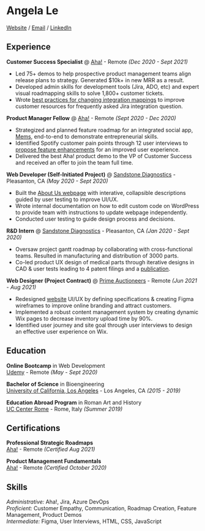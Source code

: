 # Angela Le
[Website](https://angela97le.wixsite.com/website-2) / [Email](angela97le@g.ucla.edu) / [LinkedIn](https://www.linkedin.com/in/lenangela/)  

## Experience

**Customer Success Specialist** @ [Aha!](https://www.aha.io/) - Remote _(Dec 2020 - Sept 2021)_
- Led 75+ demos to help prospective product management teams align release plans to strategy. Generated $10k+ in new MRR as a result.
- Developed admin skills for development tools (Jira, ADO, etc) and expert visual roadmapping skills to solve 1,800+ customer tickets.
- Wrote [best practices for changing integration mappings](https://www.aha.io/support/roadmaps/integrations/jira/recommended-jira-mappings#best-practices-for-changing-your-integration-mappings) to improve customer resources for frequently asked Jira integration question.  

**Product Manager Fellow** @ [Aha!](https://www.aha.io/) - Remote _(Sept 2020 - Dec 2020)_
- Strategized and planned feature roadmap for an integrated social app, [Mems](https://drive.google.com/drive/folders/1DQSa9Gn9SYqBIbbShddLc_Z5UDMTkQAd?usp=sharing), end-to-end to demonstrate entrepreneurial skills.
- Identified Spotify customer pain points through 12 user interviews to [propose feature enhancements](https://docs.google.com/presentation/d/13xkjX__XCZCXjCZz0Q_54ZLDU7U1wOzXuY6D-YaLjAA/edit?usp=sharing) for an improved user experience.
- Delivered the best Aha! product demo to the VP of Customer Success and received an offer to join the team full time.  

**Web Developer (Self-Initiated Project)** @ [Sandstone Diagnostics](https://sandstonedx.com/) - Pleasanton, CA _(May 2020 - Sept 2020)_
- Built the [About Us webpage](https://angela97le.wixsite.com/website-2/case-study-2) with interative, collapsible descriptions guided by user testing to improve UI/UX.
- Wrote internal documentation on how to edit custom code on WordPress to provide team with instructions to update webpage independently.
- Conducted user testing to guide design process and decisions.

**R&D Intern** @ [Sandstone Diagnostics](https://sandstonedx.com/) - Pleasanton, CA _(Jan 2020 - Sept 2020)_
- Oversaw project gantt roadmap by collaborating with cross-functional teams. Resulted in manufacturing and distribution of 3000 parts.
- Co-led product UX design of medical parts through iterative designs in CAD & user tests leading to 4 patent filings and a [publication](https://www.mdpi.com/2075-4418/11/6/1019).  

**Web Designer (Project Contract)** @ [Prime Auctioneers](https://www.primeauction88.com/) - Remote _(Jun 2021 - Aug 2021)_
- Redesigned [website](https://angela97le.wixsite.com/website-2/copy-of-interactive-webpage-design) UI/UX by defining specifications & creating Figma wireframes to improve online branding and attract customers.
- Implemented a robust content management system by creating dynamic Wix pages to decrease inventory upload time by 90%.
- Identified user journey and site goal through user interviews to design an effective user experience on Wix.  

## Education

**Online Bootcamp** in Web Development  
[Udemy](https://www.udemy.com/course/the-complete-web-development-bootcamp/) - Remote _(May - Sept 2020)_

**Bachelor of Science** in Bioengineering  
[University of California, Los Angeles](https://www.ucla.edu/) - Los Angeles, CA _(2015 - 2019)_

**Education Abroad Program** in Roman Art and History  
[UC Center Rome](https://uceap.universityofcalifornia.edu/taxonomy/term/390) - Rome, Italy _(Summer 2019)_  

## Certifications

**Professional Strategic Roadmaps**  
[Aha!](https://www.aha.io/) - Remote _(Certified Aug 2021)_

**Product Management Fundamentals**  
[Aha!](https://www.aha.io/) - Remote _(Certified October 2020)_  

## Skills
_Administrative:_ Aha!, Jira, Azure DevOps  
_Proficient:_ Customer Empathy, Communication, Roadmap Creation, Feature Management, Product Demos  
_Intermediate:_ Figma, User Interviews, HTML, CSS, JavaScript  
